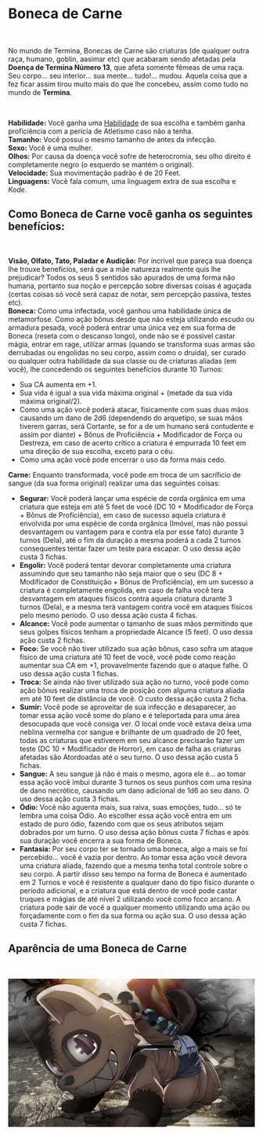 # Boneca de Carne

<br>

No mundo de Termina, Bonecas de Carne são criaturas (de qualquer outra raça, humano, goblin, aasimar etc) que acabaram sendo afetadas pela **Doença de Termina Número 13**, que afeta somente fêmeas de uma raça. Seu corpo... seu interior... sua mente... tudo!... mudou. Aquela coisa que a fez ficar assim tirou muito mais do que lhe concebeu, assim como tudo no mundo de **Termina**.

<br>

**Habilidade:** Você ganha uma [Habilidade](../../../src/pages/players/feats.html) de sua escolha e também ganha proficiência com a perícia de Atletismo caso não a tenha.<br>
**Tamanho:** Você possui o mesmo tamanho de antes da infecção. <br>
**Sexo:** Você é uma mulher.<br>
**Olhos:** Por causa da doença você sofre de heterocromia, seu olho direito é completamente negro (o esquerdo se mantém o original). <br>
**Velocidade:** Sua movimentação padrão é de 20 Feet.<br>
**Linguagens:** Você fala comum, uma linguagem extra de sua escolha e *Kode*. <br>

## Como Boneca de Carne você ganha os seguintes benefícios:

<br>

**Visão, Olfato, Tato, Paladar e Audição:** Por íncrivel que pareça sua doença lhe trouxe benefícios, será que a mãe natureza realmente quis lhe prejudicar? Todos os seus 5 sentidos são apurados de uma forma não humana, portanto sua noção e percepção sobre diversas coisas é aguçada (certas coisas só você será capaz de notar, sem percepção passiva, testes etc).  
**Boneca:** Como uma infectada, você ganhou uma habilidade única de metamorfose. Como ação bônus desde que não esteja utilizando escudo ou armadura pesada, você poderá entrar uma única vez em sua forma de Boneca (reseta com o descanso longo), onde não se é possível castar mágia, entrar em rage, utilizar armas (quando se transforma suas armas são derrubadas ou engolidas no seu corpo, assim como o druida), ser curado ou qualquer outra habilidade da sua classe ou de criaturas aliadas (em você), lhe concedendo os seguintes benefícios durante 10 Turnos:

* Sua CA aumenta em +1. <br>
* Sua vida é igual a sua vida máxima original + (metade da sua vida máxima original/2). <br>
* Como uma ação você poderá atacar, fisicamente com suas duas mãos causando um dano de 2d6 (dependendo do arquetipo, se suas mãos tiverem garras, será Cortante, se for a de um humano será contudente e assim por diante) + Bônus de Proficiência + Modificador de Força ou Destreza, em caso de acerto crítico a criatura é empurrada 10 feet em uma direção de sua escolha, exceto para o céu.<br>
* Como uma ação você pode encerrar o uso da forma mais cedo.<br>

**Carne:** Enquanto transformada, você pode em troca de um sacríficio de sangue (da sua forma original) realizar uma das seguintes coisas:

* **Segurar:** Você poderá lançar uma espécie de corda orgânica em uma criatura que esteja em até 5 feet de você (DC 10 + Modificador de Força + Bônus de Proficiência), em caso de sucesso aquela criatura é envolvida por uma espécie de corda orgânica (Imóvel, mas não possui desvantagem ou vantagem para e contra ela por esse fato) durante 3 turnos (Dela), até o fim da duração a mesma poderá a cada 2 turnos consequentes tentar fazer um teste para escapar. O uso dessa ação custa 3 fichas.
* **Engolir:** Você poderá tentar devorar completamente uma criatura assumindo que seu tamanho não seja maior que o seu (DC 8 + Modificador de Constituição + Bônus de Proficiência), em um sucesso a criatura é completamente engolida, em caso de falha você tera desvantagem em ataques físicos contra aquela criatura durante 3 turnos (Dela), e a mesma terá vantagem contra você em ataques físicos pelo mesmo período. O uso dessa ação custa 4 fichas. 
* **Alcance:** Você pode aumentar o tamanho de suas mãos permitindo que seus golpes físicos tenham a propriedade Alcance (5 feet). O uso dessa ação custa 2 fichas.
* **Foco:** Se você não tiver utilizado sua ação bônus, caso sofra um ataque físico de uma criatura até 10 feet de você, você pode como reação aumentar sua CA em +1, provavelmente fazendo que o ataque falhe. O uso dessa ação custa 1 fichas.
* **Troca:** Se ainda não tiver utilizado sua ação no turno, você pode como ação bônus realizar uma troca de posição com alguma criatura aliada em até 10 feet de distância de você. O custo dessa ação custa 2 ficha.
* **Sumir:** Você pode se aproveitar de sua infecção e desaparecer, ao tomar essa ação você some do plano e é teleportada para uma área desocupada que você consiga ver. O local onde você estava deixa uma neblina vermelha cor sangue e brilhante de um quadrado de 20 feet, todas as criaturas que estiverem em seu alcance precisarão fazer um teste (DC 10 + Modificador de Horror), em caso de falha as criaturas afetadas são Atordoadas até o seu turno. O uso dessa ação custa 5 fichas.
* **Sangue:** A seu sangue já não é mais o mesmo, agora ele é... ao tomar essa ação você imbui durante 3 turnos os seus punhos com uma resina de dano necrótico, causando um dano adicional de 1d6 ao seu dano. O uso dessa ação custa 3 fichas.
* **Ódio:** Você não aguenta mais, sua raiva, suas emoções, tudo... só te lembra uma coisa Ódio. Ao escolher essa ação você entra em um estado de puro ódio, fazendo com que os seus atributos sejam dobrados por um turno. O uso dessa ação bônus custa 7 fichas e após sua duração você encerra a sua forma de Boneca.
* **Fantasia:** Por seu corpo ter se tornado uma boneca, algo a mais se foi percebido... você é vazia por dentro. Ao tomar essa ação você devora uma criatura aliada, fazendo que a mesma tenha total controle sobre o seu corpo. A partir disso seu tempo na forma de Boneca é aumentado em 2 Turnos e você é resistente a qualquer dano do tipo físico durante o período adicional, e a criatura que está dentro de você pode castar truques e mágias de até nível 2 utilizando você como foco arcano. A criatura pode sair de você a qualquer momento utilizando uma ação ou forçadamente com o fim da sua forma ou ação sua. O uso dessa ação custa 7 fichas. 

## Aparência de uma Boneca de Carne

<br>

![alt text](<../../../src/resources/imgs/races/boneca de carne.jpg>)